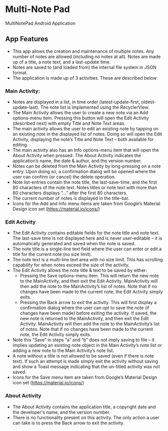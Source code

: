# Multi-Note Pad
MultiNotePad Android Application

## App Features
* This app allows the creation and maintenance of multiple notes. Any number of notes are allowed (including no notes at all). Notes are made up of a title, a note text, and a last-update time.
* Notes are saved to (and loaded from) the internal file system in JSON format.
* The application is made up of 3 activities. These are described below:

### Main Activity:
* Notes are displayed in a list, in time order (latest-update-first, oldest-update-last). The note list is implemented using the RecyclerView.
* The Main Activity allows the user to create a new note via an Add options-menu item. Pressing this button will open the Edit Activity (described next) with empty Title and Note Text areas.
* The main activity allows the user to edit an existing note by tapping on an existing note in the displayed list of notes. Doing so will open the Edit Activity, displaying the note’s Title and Note Text – both available for editing.
* The main activity also has an Info options-menu item that will open the About Activity when pressed. The About Activity indicates the application’s name, the date & author, and the version number.
* Notes can be deleted from the Main Activity by long-pressing on a note entry. Upon doing so, a confirmation dialog will be opened where the user can confirm (or cancel) the delete operation.
* Note list-entries contain the note title, the last-save-time, and the first 80 characters of the note text. Notes titles or note text with more than 80 characters displays “…” after the first 80 characters.
* The current number of notes is displayed in the title-bar.
* Icons for the Add and Info menu items are taken from Google’s Material Design icon set (https://material.io/icons/)

### Edit Activity
* The Edit Activity contains editable fields for the note title and note text. The last-save time is not displayed here and is never user-editable – it is automatically generated and saved when the note is saved.
* The note title is a single-line text field where the user can enter or edit a title for the current note (no size limit).
* The note text is a multi-line text area with no size limit. This has scrolling capability for when notes exceed the size of the activity.
* The Edit Activity allows the note title & text to be saved by either:
    * Pressing the Save options-menu item. This will return the new note to the MainActivity, and then exit the Edit Activity. MainActivity will then add the note to the MainActivity’s list of notes. Note that if no changes have been made to the current note, the Edit Activity simply exits.
    * Pressing the Back arrow to exit the activity. This will first display a confirmation dialog where the user can opt to save the note (if changes have been made) before exiting the activity. If saved, the new note is returned to the MainActivity, and then exit the Edit Activity. MainActivity will then add the note to the MainActivity’s list of notes. Note that if no changes have been made to the current note, the Edit Activity simply exits.
* Note this “Save” in steps “a” and “b” does not imply saving to file – it implies updating an existing note object in the Main Activity’s note list or adding a new note to the Main Activity’s note list.
* A note without a title is not allowed to be saved (even if there is note text). If such an attempt is made simply exit the activity without saving and show a Toast message indicating that the un-titled activity was not saved.
* Icons for the Save menu item are taken from Google’s Material Design icon set (https://material.io/icons/)

### About Activity
* The About Activity contains the application title, a copyright date and the developer's name, and the version number.
* There is no functionality present on this activity. The only action a user can take is to press the Back arrow to exit the activity.